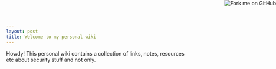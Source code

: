 ```yaml
---
layout: post
title: Welcome to my personal wiki
---
```


<a href="https://github.com/xh3n1/wiki"><img style="position: absolute; top: 0; right: 0; border: 0;" src="https://s3.amazonaws.com/github/ribbons/forkme_right_green_007200.png" alt="Fork me on GitHub"></a>

<div class="message">
  Howdy!
  This personal wiki contains a collection of links, notes, resources etc about security stuff and not only.
</div>
